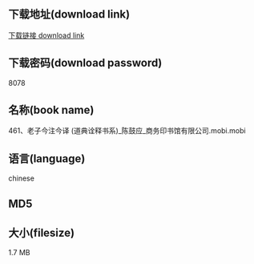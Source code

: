## 下载地址(download link)
[下载链接 download link](https://tutu365.netlify.app/?s=461%E3%80%81%E8%80%81%E5%AD%90%E4%BB%8A%E6%B3%A8%E4%BB%8A%E8%AF%91+%28%E9%81%93%E5%85%B8%E8%AF%A0%E9%87%8A%E4%B9%A6%E7%B3%BB%29_%E9%99%88%E9%BC%93%E5%BA%94_%E5%95%86%E5%8A%A1%E5%8D%B0%E4%B9%A6%E9%A6%86%E6%9C%89%E9%99%90%E5%85%AC%E5%8F%B8.mobi)

## 下载密码(download password)
8078

## 名称(book name)
461、老子今注今译 (道典诠释书系)_陈鼓应_商务印书馆有限公司.mobi.mobi

## 语言(language)
chinese

## MD5


## 大小(filesize)
1.7 MB
